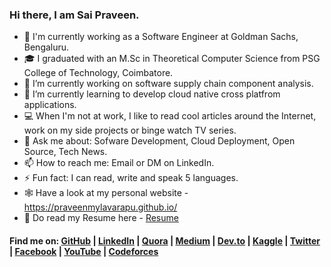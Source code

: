 ### Hi there, I am Sai Praveen.

- 🏢 I'm currently working as a Software Engineer at Goldman Sachs, Bengaluru.
- 🎓 I graduated with an M.Sc in Theoretical Computer Science from PSG College of Technology, Coimbatore.
- 🔭 I’m currently working on software supply chain component analysis.
- 🌱 I’m currently learning to develop cloud native cross platfrom applications.
- 💻 When I'm not at work, I like to read cool articles around the Internet, work on my side projects or binge watch TV series.
- 💬 Ask me about: Sofware Development, Cloud Deployment, Open Source, Tech News.
- 📫 How to reach me: Email or DM on LinkedIn.
- ⚡ Fun fact: I can read, write and speak 5 languages.
- 🕸️ Have a look at my personal website - https://praveenmylavarapu.github.io/
- 📖 Do read my Resume here - [Resume](https://praveenmylavarapu.github.io/SaiPraveen_Resume.pdf)

#### Find me on: [GitHub](https://github.com/praveenmylavarapu) | [LinkedIn](https://www.linkedin.com/in/praveenmylavarapu) | [Quora](https://www.quora.com/profile/Praveen-Mylavarapu) | [Medium](https://medium.com/@praveenmylavarapu) | [Dev.to](https://dev.to/praveenmylavarapu) | [Kaggle](https://www.kaggle.com/saipraveenm) | [Twitter](https://twitter.com/saipraveenmm) | [Facebook](https://www.facebook.com/saipraveenmylavarapu) | [YouTube](https://youtube.com/c/PraveenMylavarapuSai) | [Codeforces](https://codeforces.com/profile/saipraveenmylavarapu)
